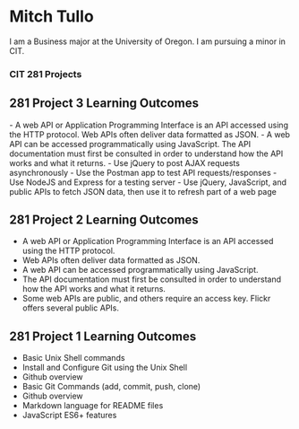 # Mitch Tullo

I am a Business major at the University of Oregon. I am pursuing a minor in CIT.

### CIT 281 Projects

<h2>281 Project 3 Learning Outcomes</h2>
- A web API or Application Programming Interface is an API
accessed using the HTTP protocol. Web APIs often deliver data
formatted as JSON.
- A web API can be accessed programmatically using JavaScript.
The API documentation must first be consulted in order to
understand how the API works and what it returns.
- Use jQuery to post AJAX requests asynchronously
- Use the Postman app to test API requests/responses
- Use NodeJS and Express for a testing server
- Use jQuery, JavaScript, and public APIs to fetch JSON data, then
use it to refresh part of a web page

<h2>281 Project 2 Learning Outcomes</h2>

- A web API or Application Programming Interface is an API
  accessed using the HTTP protocol.
- Web APIs often deliver data formatted as JSON.
- A web API can be accessed programmatically using JavaScript.
- The API documentation must first be consulted in order to
  understand how the API works and what it returns.
- Some web APIs are public, and others require an access key. Flickr offers several public APIs.

<h2>281 Project 1 Learning Outcomes</h2>

- Basic Unix Shell commands
- Install and Configure Git using the Unix Shell
- Github overview
- Basic Git Commands (add, commit, push, clone)
- Github overview
- Markdown language for README files
- JavaScript ES6+ features
